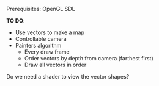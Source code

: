 Prerequisites:
OpenGL
SDL

**TO DO**:
* Use vectors to make a map
* Controllable camera
* Painters algorithm
  * Every draw frame
  * Order vectors by depth from camera (farthest first)
  * Draw all vectors in order

Do we need a shader to view the vector shapes?